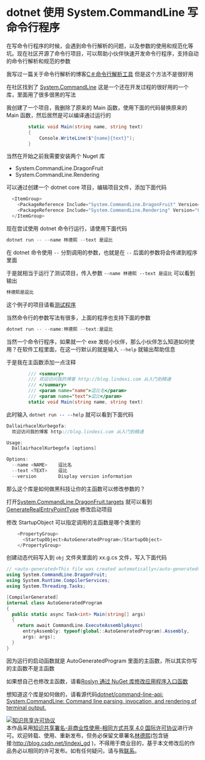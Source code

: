 
# dotnet 使用 System.CommandLine 写命令行程序

在写命令行程序的时候，会遇到命令行解析的问题，以及参数的使用和规范化等坑。现在社区开源了命令行项目，可以帮助小伙伴快速开发命令行程序，支持自动的命令行解析和规范的参数

<!--more-->


<!-- CreateTime:2019/11/29 8:33:49 -->


我写过一篇关于命令行解析的博客[C＃命令行解析工具](https://blog.lindexi.com/post/C-%E5%91%BD%E4%BB%A4%E8%A1%8C%E8%A7%A3%E6%9E%90%E5%B7%A5%E5%85%B7.html ) 但是这个方法不是很好用

在社区找到了 [System.CommandLine](https://github.com/dotnet/command-line-api) 这是一个还在开发过程的很好用的一个库，里面用了很多很黑的写法

我创建了一个项目，我删除了原来的 Main 函数，使用下面的代码替换原来的 Main 函数，然后居然是可以编译通过运行的

```csharp
        static void Main(string name, string text)
        {
            Console.WriteLine($"{name}{text}");
        }
```

当然在开始之前我需要安装两个 Nuget 库

- System.CommandLine.DragonFruit
- System.CommandLine.Rendering

可以通过创建一个 dotnet core 项目，编辑项目文件，添加下面代码

```csharp
  <ItemGroup>
    <PackageReference Include="System.CommandLine.DragonFruit" Version="0.2.0-alpha.19174.3" />
    <PackageReference Include="System.CommandLine.Rendering" Version="0.2.0-alpha.19174.3" />
  </ItemGroup>
```

现在尝试使用 dotnet 命令行运行，请使用下面代码

```csharp
dotnet run -- --name 林德熙 --text 是逗比
```

在 dotnet 命令使用 `--` 分割调用的参数，也就是在 `--` 后面的参数将会传递到程序里面

于是就相当于运行了测试项目，传入参数 `--name 林德熙 --text 是逗比` 可以看到输出

```csharp
林德熙是逗比
```

这个例子的项目请看[测试程序](https://github.com/lindexi/lindexi_gd/tree/48f39319a18cc99f0f92a08ac446fd43b193c187/DallairhacelKurbegofa)

当然命令行的参数写法有很多，上面的程序也支持下面的参数

```csharp
dotnet run -- --name:林德熙 --text:是逗比
```

当然一个命令行程序，如果就一个 exe 发给小伙伴，那么小伙伴怎么知道如何使用？在软件工程里面，在这一行默认的就是输入 `--help` 就输出帮助信息

于是我在主函数添加一点注释

```csharp
        /// <summary>
        /// 欢迎访问我的博客 http://blog.lindexi.com 从入门到精通
        /// </summary>
        /// <param name="name">逗比名</param>
        /// <param name="text">逗比</param>
        static void Main(string name, string text)
```

此时输入 `dotnet run -- --help` 就可以看到下面代码

```csharp
DallairhacelKurbegofa:
  欢迎访问我的博客 http://blog.lindexi.com 从入门到精通

Usage:
  DallairhacelKurbegofa [options]

Options:
  --name <NAME>    逗比名
  --text <TEXT>    逗比
  --version        Display version information
```

那么这个库是如何做黑科技让你的主函数可以修改参数的？

打开[System.CommandLine.DragonFruit.targets](https://github.com/dotnet/command-line-api/blob/master/src/System.CommandLine.DragonFruit/targets/System.CommandLine.DragonFruit.targets ) 就可以看到 [GenerateRealEntryPointType](https://github.com/dotnet/command-line-api/blob/166610c56ff732093f0145a2911d4f6c40b786da/src/System.CommandLine.DragonFruit/targets/System.CommandLine.DragonFruit.targets#L13-L20) 修改启动项目

修改 StartupObject 可以指定调用的主函数是哪个类里的

```csharp
    <PropertyGroup>
      <StartupObject>AutoGeneratedProgram</StartupObject>
    </PropertyGroup>
```

创建动态代码写入到 `obj` 文件夹里面的 xx.g.cs 文件，写入下面代码

```csharp
// <auto-generated>This file was created automatically</auto-generated>
using System.CommandLine.DragonFruit;
using System.Runtime.CompilerServices;
using System.Threading.Tasks;

[CompilerGenerated]
internal class AutoGeneratedProgram
{
  public static async Task<int> Main(string[] args)
  {
    return await CommandLine.ExecuteAssemblyAsync(
      entryAssembly: typeof(global::AutoGeneratedProgram).Assembly,
      args: args);
  }
}

```

因为运行的启动函数就是 AutoGeneratedProgram 里面的主函数，所以其实你写的主函数不是主函数

如果想自己也修改主函数，请看[Roslyn 通过 NuGet 库修改应用程序入口函数](https://blog.lindexi.com/post/roslyn-%E9%80%9A%E8%BF%87-nuget-%E5%BA%93%E4%BF%AE%E6%94%B9%E5%BA%94%E7%94%A8%E7%A8%8B%E5%BA%8F%E5%85%A5%E5%8F%A3%E5%87%BD%E6%95%B0 )

想知道这个库是如何做的，请看源代码[dotnet/command-line-api: System.CommandLine: Command line parsing, invocation, and rendering of terminal output.](https://github.com/dotnet/command-line-api )





<a rel="license" href="http://creativecommons.org/licenses/by-nc-sa/4.0/"><img alt="知识共享许可协议" style="border-width:0" src="https://licensebuttons.net/l/by-nc-sa/4.0/88x31.png" /></a><br />本作品采用<a rel="license" href="http://creativecommons.org/licenses/by-nc-sa/4.0/">知识共享署名-非商业性使用-相同方式共享 4.0 国际许可协议</a>进行许可。欢迎转载、使用、重新发布，但务必保留文章署名[林德熙](http://blog.csdn.net/lindexi_gd)(包含链接:http://blog.csdn.net/lindexi_gd )，不得用于商业目的，基于本文修改后的作品务必以相同的许可发布。如有任何疑问，请与我[联系](mailto:lindexi_gd@163.com)。